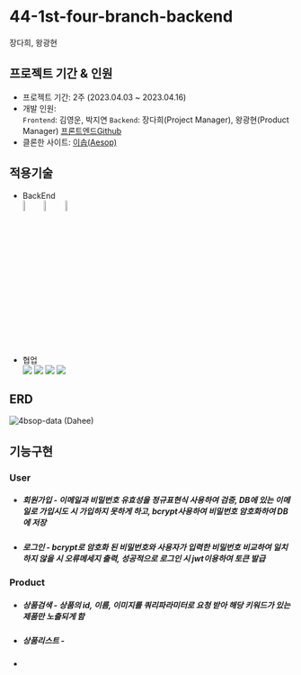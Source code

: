 # 44-1st-four-branch-backend
 장다희, 왕광현

## 프로젝트 기간 & 인원
* 프로젝트 기간: 2주 (2023.04.03 ~ 2023.04.16)   
* 개발 인원:   
  `Frontend`: 김영운, 박지연 
  `Backend`: 장다희(Project Manager), 왕광현(Product Manager) [프론트엔드Github](https://github.com/wecode-bootcamp-korea/44-1st-four-branch-frontend)
* 클론한 사이트: [이솝(Aesop)](https://www.aesop.com/kr/)
 
 ## 적용기술
* BackEnd   
<img src="https://camo.githubusercontent.com/d2e764d63294c27eff3598ae3a0df5884b4efcabbdbbd200e51472cddf4a3f03/68747470733a2f2f74656368737461636b2d67656e657261746f722e76657263656c2e6170702f6a732d69636f6e2e737667" width=7%> <img src="https://camo.githubusercontent.com/418cbff54fe0ff385225ac464200a519c169c0fd3fb80402a8a9f977efd63c7a/68747470733a2f2f74656368737461636b2d67656e657261746f722e76657263656c2e6170702f6e67696e782d69636f6e2e737667" width=7%> <img src="https://camo.githubusercontent.com/b3578157355b1ac74d38d0f89d1022095ba7f7a988db091cef0fa4a62685e87e/68747470733a2f2f74656368737461636b2d67656e657261746f722e76657263656c2e6170702f6d7973716c2d69636f6e2e737667" width=7%>
* 협업  
<img src="https://img.shields.io/badge/github-181717?style=for-the-badge&logo=github&logoColor=white"> <img src="https://img.shields.io/badge/trello-0055cc?style=for-the-badge&logo=trello&logoColor=yellow"> <img src="https://img.shields.io/badge/slack-4A154B?style=for-the-badge&logo=Slack&logoColor=wihte"> <img src="https://img.shields.io/badge/notion-000000?style=for-the-badge&logo=notion&logoColor=white"> 

 ## ERD
 
 ![4bsop-data (Dahee)](https://user-images.githubusercontent.com/122084854/232357000-63a4813b-85de-4ae2-b3fe-a7ddbd2c5af7.png)

 ## 기능구현
 
 ### User
 
 * ##### 회원가입 - 이메일과 비밀번호 유효성을 정규표현식 사용하여 검증, DB에 있는 이메일로 가입시도 시 가입하지 못하게 하고, bcrypt사용하여 비밀번호 암호화하여 DB에 저장
 
 * ##### 로그인 - bcrypt로 암호화 된 비밀번호와 사용자가 입력한 비밀번호 비교하여 일치하지 않을 시 오류메세지 출력, 성공적으로 로그인 시 jwt이용하여 토큰 발급

 
 ### Product

 * ##### 상품검색 - 상품의 id, 이름, 이미지를 쿼리파라미터로 요청 받아 해당 키워드가 있는 제품만 노출되게 함
 
 * ##### 상품리스트 - 

 * ##### 

